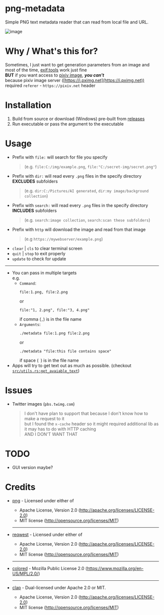 # png-metadata

Simple PNG text metadata reader that can read from local file and URL.

![image](https://user-images.githubusercontent.com/76484203/222964363-eb552e32-80b8-41d1-a28d-d7a505aa19fb.png)

# Why / What's this for?

Sometimes, I just want to get generation parameters from an image and most of the time, [exif.tools](https://exif.tools) work just fine  
**BUT** if you want access to [pixiv image](https://pixiv.net), ***you can't***  
because pixiv image server ([https://i.pximg.net](https://i.pximg.net)) required `referer` - `https://pixiv.net` header

# Installation

1. Build from source or download (Windows) pre-built from [releases](https://github.com/Meonako/png-metadata/releases)
2. Run executable or pass the argument to the executable

# Usage

- Prefix with `file:` will search for file you specify
  > (e.g. `file:C:/img/example.png`, `file:"C:/secret-img/secret.png"`)
- Prefix with `dir:` will read every `.png` files in the specify directory **EXCLUDES** subfolders  
  > (e.g. `dir:C:/Pictures/AI generated`, `dir:my image/background collection`)
- Prefix with `search:` will read every `.png` files in the specify directory **INCLUDES** subfolders
  > (e.g. `search:image collection`, `search:scan these subfolders`)
- Prefix with `http` will download the image and read from that image  
  > (e.g `https://mywebserver/example.png`)
- `clear` | `cls` to clear terminal screen
- `quit` | `stop` to exit properly
- `update` to check for update

---

- You can pass in multiple targets  
  e.g.
    - `Command`: 
        ```
        file:1.png, file:2.png
        ```
        or 
        ```
        file:"1, 2.png", file:"3, 4.png"
        ``` 
        if comma (`,`) is in the file name
    - `Arguments`: 
        ```
        ./metadata file:1.png file:2.png
        ```
        or
        ```
        ./metadata "file:this file contains space"
        ```
        if space (` `) is in the file name
- Apps will try to get text out as much as possible. (checkout [`src/utils.rs:get_avaiable_text`](https://github.com/Meonako/png-metadata/blob/master/src/utils.rs#L11))

# Issues

- Twitter images (`pbs.twimg.com`)  
  > I don't have plan to support that because I don't know how to make a request to it  
  but I found the `x-cache` header so it might required additional lib as it may has to do with HTTP caching  
  AND I DON'T WANT THAT

# TODO

- GUI version maybe?

# Credits
  - [png](https://github.com/image-rs/image-png) - Licensed under either of
    - Apache License, Version 2.0 (http://apache.org/licenses/LICENSE-2.0)
    - MIT license (http://opensource.org/licenses/MIT)
    ---
  - [reqwest](https://github.com/seanmonstar/reqwest) - Licensed under either of
    - Apache License, Version 2.0 (http://apache.org/licenses/LICENSE-2.0)
    - MIT license (http://opensource.org/licenses/MIT)
    ---
  - [colored](https://github.com/mackwic/colored) - Mozilla Public License 2.0 (https://www.mozilla.org/en-US/MPL/2.0/)
  
    ---
  - [clap](https://github.com/clap-rs/clap) - Dual-licensed under Apache 2.0 or MIT.
    - Apache License, Version 2.0 (http://apache.org/licenses/LICENSE-2.0)
    - MIT license (http://opensource.org/licenses/MIT)
